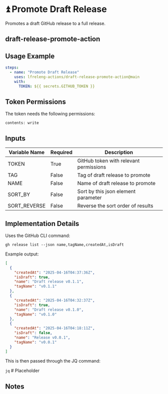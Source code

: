 <!--
# SPDX-License-Identifier: Apache-2.0
# SPDX-FileCopyrightText: 2025 The Linux Foundation
-->

# ⏫ Promote Draft Release

Promotes a draft GitHub release to a full release.

## draft-release-promote-action

## Usage Example

<!-- markdownlint-disable MD046 -->

```yaml
steps:
  - name: "Promote Draft Release"
    uses: lfreleng-actions/draft-release-promote-action@main
    with:
      TOKEN: ${{ secrets.GITHUB_TOKEN }}
```

<!-- markdownlint-enable MD046 -->

## Token Permissions

The token needs the following permissions:

`contents: write`

## Inputs

<!-- markdownlint-disable MD013 -->

| Variable Name | Required | Description                            |
| ------------- | -------- | -------------------------------------- |
| TOKEN         | True     | GitHub token with relevant permissions |
| TAG           | False    | Tag of draft release to promote        |
| NAME          | False    | Name of draft release to promote       |
| SORT_BY       | False    | Sort by this json element parameter    |
| SORT_REVERSE  | False    | Reverse the sort order of results      |

<!-- markdownlint-enable MD013 -->

## Implementation Details

Uses the GitHub CLI command:

`gh release list --json name,tagName,createdAt,isDraft`

Example output:

```json
[
  {
    "createdAt": "2025-04-16T04:37:36Z",
    "isDraft": true,
    "name": "Draft release v0.1.1",
    "tagName": "v0.1.1"
  },
  {
    "createdAt": "2025-04-16T04:32:37Z",
    "isDraft": true,
    "name": "Draft release v0.1.0",
    "tagName": "v0.1.0"
  },
  {
    "createdAt": "2025-04-16T04:18:11Z",
    "isDraft": false,
    "name": "Release v0.0.1",
    "tagName": "v0.0.1"
  }
]
```

This is then passed through the JQ command:

`jq` # Placeholder

## Notes
